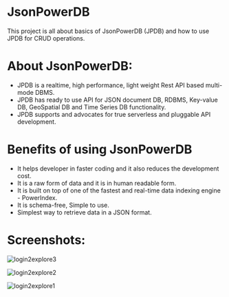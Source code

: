 # JsonPowerDB
This project is all about basics of JsonPowerDB (JPDB) and how to use JPDB for CRUD operations.


# About JsonPowerDB:
 - JPDB is a realtime, high performance, light weight Rest API based multi-mode DBMS.
 - JPDB has ready to use API for JSON document DB, RDBMS, Key-value DB, GeoSpatial DB and Time        Series DB functionality.
 - JPDB supports and advocates for true serverless and pluggable API development.
 
 
# Benefits of using JsonPowerDB 
 - It helps developer in faster coding and it also reduces the development cost.
 - It is a raw form of data and it is in human readable form.
 - It is built on top of one of the fastest and real-time data indexing engine - PowerIndex.
 - It is schema-free, Simple to use.
 - Simplest way to retrieve data in a JSON format.
 
 
# Screenshots:
 
 ![login2explore3](https://user-images.githubusercontent.com/82473390/186484138-7d0143aa-7bc2-4ec3-aeac-c154b4c4b09e.png)
 
 
 ![login2explore2](https://user-images.githubusercontent.com/82473390/186484136-83fb1b59-2b0a-4716-8c77-53e5733fd3e5.png)
 
 
 ![login2explore1](https://user-images.githubusercontent.com/82473390/186484129-36c727c6-d425-4e1e-bb6f-f0ef4383e6c8.png)
 
